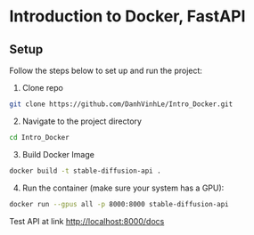 # Introduction to Docker, FastAPI

## Setup
Follow the steps below to set up and run the project:

1. Clone repo
```bash
git clone https://github.com/DanhVinhLe/Intro_Docker.git
```
2. Navigate to the project directory
```bash
cd Intro_Docker
```
3. Build Docker Image
```bash
docker build -t stable-diffusion-api .
```
4. Run the container (make sure your system has a GPU):
```bash
docker run --gpus all -p 8000:8000 stable-diffusion-api
```
Test API at link [http://localhost:8000/docs](http://localhost:8000/docs)


